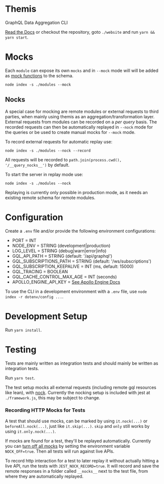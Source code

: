 # Themis
GraphQL Data Aggregation CLI

[Read the Docs](docs/getting-started.md) or checkout the repository, goto `./website` and run `yarn && yarn start`.


# Mocks
Each `module` can expose its own `mocks` and in `--mock` mode will will be added as [mock functions](https://www.apollographql.com/docs/graphql-tools/mocking.html) to the schema.
```
node index -s ./modules --mock
```

## Nocks
A special case for mocking are remote modules or external requests to third parties, when mainly using themis as an aggregation/transformation layer. External requests from modules can be recorded on a _per query_ basis. The recorded requests can then be automatically replayed in `--nock` mode for the queries or be used to create manual mocks for `--mock` mode.

To record external requests for automatic replay use:
```
node index -s ./modules --nock --record
```
All requests will be recorded to `path.join(process.cwd(), '/__query_nocks__')` by default.

To start the server in replay mode use:
```
node index -s ./modules --nock
```
Replaying is currently only possible in production mode, as it needs an existing remote schema for remote modules.


# Configuration
Create a `.env` file and/or provide the following environment configurations:
- PORT = INT
- NODE_ENV = STRING (development|production)
- LOG_LEVEL = STRING (debug|warn|error|info)
- GQL_API_PATH = STRING (default: '/api/graphql')
- GQL_SUBSCRIPTIONS_PATH = STRING (default: '/ws/subscriptions')
- GQL_SUBSCRIPTION_KEEPALIVE = INT (ms, default: 15000)
- GQL_TRACING = BOOLEAN
- GQL_CACHE_CONTROL_MAX_AGE = INT (seconds)
- APOLLO_ENGINE_API_KEY = [See Apollo Engine Docs](https://www.apollographql.com/docs/engine/)

To use the CLI in a development environment with a `.env` file, use `node index -r dotenv/config ...`.


# Development Setup
Run `yarn install`.

# Testing
Tests are mainly written as integration tests and should mainly be written as integration tests.

Run `yarn test`.

The test setup mocks all external requests (including remote gql resources like lean), with [nock](https://github.com/nock/nock).
Currently the nocking setup is included with jest at `./framework.js`, this may be subject to change.

### Recording HTTP Mocks for Tests
A test that should use mocks, can be marked by using `it.nock(...)` or `beforeAll.nock(...)`,
just like `it.skip(...)`. `skip` and `only` still works by using `it.only.nock(...)`.

If mocks are found for a test, they'll be replayed automatically. Currently you can [turn off all mocks](https://github.com/nock/nock#turning-nock-off-experimental) by setting the environment variable `NOCK_OFF=true`. Then all tests will run against live APIs.

To record http interaction for a test to later replay it without actually hitting a live API,
run the tests with `JEST_NOCK_RECORD=true`. It will record and save the remote responses in a folder called `__nocks__` next to the test file, from where they are automatically replayed.